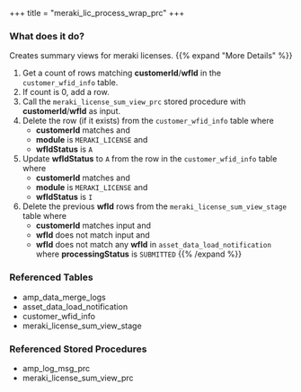 +++
title = "meraki_lic_process_wrap_prc"
+++

### What does it do?
Creates summary views for meraki licenses.
{{% expand "More Details" %}}
1. Get a count of rows matching **customerId**/**wfId** in the `customer_wfid_info` table.
2. If count is 0, add a row.
3. Call the `meraki_license_sum_view_prc` stored procedure with **customerId**/**wfId** as input.
4. Delete the row (if it exists) from the `customer_wfid_info` table where
   - **customerId** matches and
   - **module** is `MERAKI_LICENSE` and
   - **wfIdStatus** is `A`
5. Update **wfIdStatus** to `A` from the row in the `customer_wfid_info` table where
   - **customerId** matches and
   - **module** is `MERAKI_LICENSE` and
   - **wfIdStatus** is `I`
6. Delete the previous **wfId** rows from the `meraki_license_sum_view_stage` table where
   - **customerId** matches input and
   - **wfId** does not match input and
   - **wfId** does not match any **wfId** in `asset_data_load_notification` where **processingStatus** is `SUBMITTED`
{{% /expand %}}

### Referenced Tables
- amp_data_merge_logs
- asset_data_load_notification
- customer_wfid_info
- meraki_license_sum_view_stage

### Referenced Stored Procedures
- amp_log_msg_prc
- meraki_license_sum_view_prc
